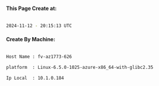 
   
#### This Page Create at:

```bash

2024-11-12 - 20:15:13 UTC

```

#### Create By Machine:

```bash

Host Name : fv-az1773-626

platform  : Linux-6.5.0-1025-azure-x86_64-with-glibc2.35

Ip Local  : 10.1.0.184

```

